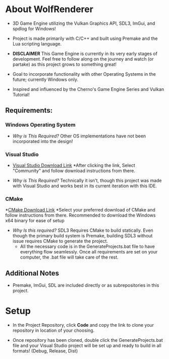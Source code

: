 # About WolfRenderer
 * 3D Game Engine utilizing the Vulkan Graphics API, SDL3, ImGui, and spdlog for Windows!

 * Project is made primarily with C/C++ and built using Premake and the Lua scripting language. 
   
 * **DISCLAIMER** This Game Engine is currently in its very early stages of development. Feel free to follow along on the journey  and watch (or partake) as this     project grows to something great!
    
 * Goal to incorporate functionality with other Operating Systems in the future; currently Windows only.
   
 * Inspired and influenced by the Cherno's Game Engine Series and Vulkan Tutorial! 

## Requirements: 

### Windows Operating System

*  _Why is This Required?_ Other OS implementations have not been incorporated into the design!
  
### Visual Studio

* [Visual Studio Download Link](https://visualstudio.microsoft.com/downloads/) 
*After clicking the link, Select "Community" and follow download instructions from there.

* _Why is This Required?_ Technically it isn't, though this project was made with Visual Studio and works best in its current iteration with this IDE.

### CMake
*[CMake Download Link](https://cmake.org/download/)
*Select your preferred download of CMake and follow instructions from there. Recommended to download the Windows x64 binary for ease of setup 

* _Why Is this required?_ SDL3 Requires CMake to build statically. Even though the primary build system is Premake, building SDL3 without issue requires CMake to generate the project.
   * All the necessary code is in the GenerateProjects.bat file to have everything flow seamlessly. Once all requirements are set on your computer, the .bat file will take care of the rest.

## Additional Notes
   * Premake, ImGui, SDL are included directly or as subrepositories in this project. 

# Setup
   * In the Project Repository, click **Code** and copy the link to clone your repository in location of your choosing.

   * Once repository has been cloned, double click the GenerateProjects.bat file and your Visual Studio project will be set up and ready to build in all formats! (Debug, Release, Dist) 

